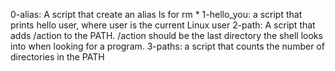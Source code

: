 0-alias: A script that create an alias ls for rm *
1-hello_you: a script that prints hello user, where user is the current Linux user
2-path: A script that adds /action to the PATH. /action should be the last directory the shell looks into when looking for a program.
3-paths: a script that counts the number of directories in the PATH
